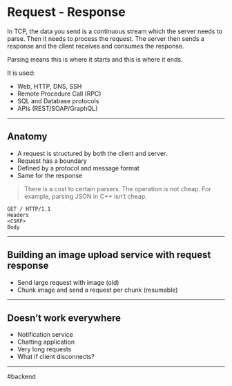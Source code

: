 # Request - Response

In TCP, the data you send is a continuous stream which the server needs to parse. Then it needs to process the request. The server then sends a response and the client receives and consumes the response.

Parsing means this is where it starts and this is where it ends.

It is used:
- Web, HTTP, DNS, SSH
- Remote Procedure Call (RPC)
- SQL and Database protocols
- APIs (REST/SOAP/GraphQL)

---
## Anatomy

- A request is structured by both the client and server.
- Request has a boundary
- Defined by a protocol and message format
- Same for the response

> There is a cost to certain parsers. The operation is not cheap. For example, parsing JSON in C++ isn’t cheap.

```http
GET / HTTP/1.1
Headers
<CSRF>
Body
```

---
## Building an image upload service with request response

- Send large request with image (old)
- Chunk image and send a request per chunk (resumable)

---
## Doesn’t work everywhere

- Notification service
- Chatting application
- Very long requests
- What if client disconnects?

---

#backend